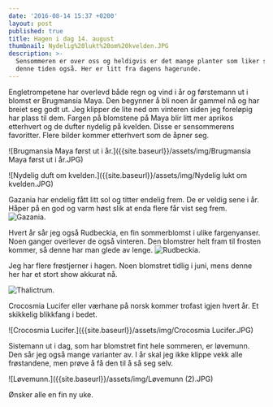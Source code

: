 ```yaml
---
date: '2016-08-14 15:37 +0200'
layout: post
published: true
title: Hagen i dag 14. august
thumbnail: Nydelig%20lukt%20om%20kvelden.JPG
description: >-
  Sensommeren er over oss og heldigvis er det mange planter som liker seg på
  denne tiden også. Her er litt fra dagens hagerunde.
---
```


Engletrompetene har overlevd både regn og vind i år og førstemann ut i blomst er Brugmansia Maya. Den begynner å bli noen år gammel nå og har breiet seg godt ut. Jeg klipper de lite ned om vinteren siden jeg foreløpig har plass til dem. Fargen på blomstene på Maya blir litt mer aprikos etterhvert og de dufter nydelig på kvelden. Disse er sensommerens favoritter. Flere bilder kommer etterhvert som de åpner seg.

![Brugmansia Maya først ut i år.]({{site.baseurl}}/assets/img/Brugmansia Maya først ut i år.JPG)

![Nydelig duft om kvelden.]({{site.baseurl}}/assets/img/Nydelig lukt om kvelden.JPG)

<!--more-->

Gazania har endelig fått litt sol og titter endelig frem. De er veldig sene i år. Håper på en god og varm høst slik at enda flere får vist seg frem.
![Gazania.]({{site.baseurl}}/assets/img/Gazania.JPG)

Hvert år sår jeg også Rudbeckia, en fin sommerblomst i ulike fargenyanser. Noen ganger overlever de også vinteren. Den blomstrer helt fram til frosten kommer, så denne har man glede av lenge.
![Rudbeckia.]({{site.baseurl}}/assets/img/Rudbeckia.JPG)

Jeg har flere frøstjerner i hagen. Noen blomstret tidlig i juni, mens denne her har et stort show akkurat nå. 

![Thalictrum.]({{site.baseurl}}/assets/img/Thalictrum.JPG)

Crocosmia Lucifer eller værhane på norsk kommer trofast igjen hvert år. Et skikkelig blikkfang i bedet. 

![Crocosmia Lucifer.]({{site.baseurl}}/assets/img/Crocosmia Lucifer.JPG)

Sistemann ut i dag, som har blomstret fint hele sommeren, er løvemunn. Den sår jeg også mange varianter av. I år skal jeg ikke klippe vekk alle frøstandene, men prøve å få den til å så seg selv. 

![Løvemunn.]({{site.baseurl}}/assets/img/Løvemunn (2).JPG)

Ønsker alle en fin ny uke.
